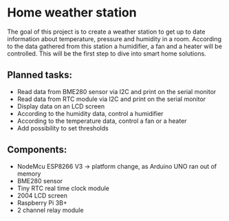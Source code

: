 # Home weather station

The goal of this project is to create a weather station to get up to date information about temperature, pressure and humidity in a room. According to the data gathered from this station a humidifier, a fan and a heater will be controlled. This will be the first step to dive into smart home solutions.

## Planned tasks:
- Read data from BME280 sensor via I2C and print on the serial monitor
- Read data from RTC module via I2C and print on the serial monitor
- Display data on an LCD screen
- According to the humidity data, control a humidifier
- According to the temperature data, control a fan or a heater
- Add possibility to set thresholds

## Components:
- NodeMcu ESP8266 V3 -> platform change, as Arduino UNO ran out of memory 
- BME280 sensor
- Tiny RTC real time clock module
- 2004 LCD screen
- Raspberry Pi 3B+
- 2 channel relay module
